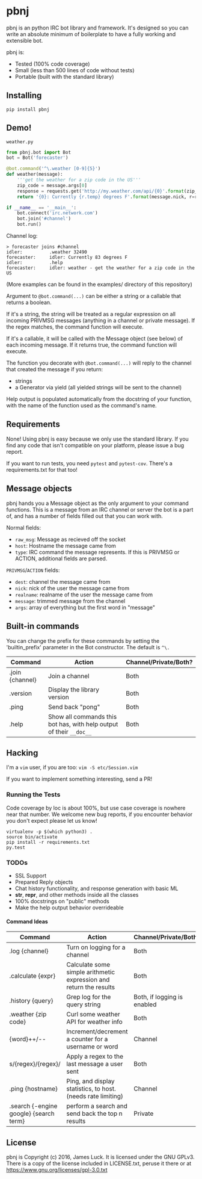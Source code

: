 # pbnj

pbnj is an python IRC bot library and framework. It's designed so you can write an absolute minimum of boilerplate to have a fully working and extensible bot.

pbnj is:
- Tested (100% code coverage)
- Small (less than 500 lines of code without tests)
- Portable (built with the standard library)

## Installing

`pip install pbnj`

## Demo!

`weather.py`

```python
from pbnj.bot import Bot
bot = Bot('forecaster')

@bot.command('^\.weather [0-9]{5}')
def weather(message):
    '''get the weather for a zip code in the US'''
    zip_code = message.args[0]
    response = requests.get('http://my.weather.com/api/{0}'.format(zip_code))
    return '{0}: Currently {r.temp} degrees F'.format(message.nick, r=response.json())

if __name__ == '__main__':
    bot.connect('irc.network.com')
    bot.join('#channel')
    bot.run()
```

Channel log:
```none
> forecaster joins #channel
idler:          .weather 32490
forecaster:     idler: Currently 83 degrees F
idler:          .help
forecaster:     idler: weather - get the weather for a zip code in the US
```

(More examples can be found in the examples/ directory of this repository)

Argument to `@bot.command(...)` can be either a string or a callable that returns a boolean.

If it's a string, the string will be treated as a regular expression on all incoming PRIVMSG messages (anything in a channel or private message). If the regex matches, the command function will execute.

If it's a callable, it will be called with the Message object (see below) of each incoming message. If it returns true, the command function will execute.

The function you decorate with `@bot.command(...)` will reply to the channel that created the message if you return:
- strings
- a Generator via yield (all yielded strings will be sent to the channel)

Help output is populated automatically from the docstring of your function, with the name of the function used as the command's name.

## Requirements

None! Using pbnj is easy because we only use the standard library. If you find any code that isn't compatible on your platform, please issue a bug report.

If you want to run tests, you need `pytest` and `pytest-cov`. There's a requirements.txt for that too!

## Message objects

pbnj hands you a Message object as the only argument to your command functions. This is a message from an IRC channel or server the bot is a part of, and has a number of fields filled out that you can work with.

Normal fields:
- `raw_msg`: Message as recieved off the socket
- `host`: Hostname the message came from
- `type`: IRC command the message represents. If this is PRIVMSG or ACTION, additional fields are parsed.

`PRIVMSG`/`ACTION` fields:
- `dest`: channel the message came from
- `nick`: nick of the user the message came from
- `realname`: realname of the user the message came from
- `message`: trimmed message from the channel
- `args`: array of everything but the first word in "message"

## Built-in commands

You can change the prefix for these commands by setting the 'builtin_prefix' parameter in the Bot constructor. The default is  `^\.`

| Command | Action | Channel/Private/Both? |
| ------- | ------ | --------------------- |
| .join {channel} | Join a channel | Both |
| .version | Display the library version | Both |
| .ping | Send back "pong" | Both |
| .help | Show all commands this bot has, with help output of their `__doc__` | Both |

## Hacking

I'm a `vim` user, if you are too: `vim -S etc/Session.vim`

If you want to implement something interesting, send a PR!

### Running the Tests

Code coverage by loc is about 100%, but use case coverage is nowhere near that number. We welcome new bug reports, if you encounter behavior you don't expect please let us know!

```shell
virtualenv -p $(which python3) .
source bin/activate
pip install -r requirements.txt
py.test
```

### TODOs

- SSL Support
- Prepared Reply objects
- Chat history functionality, and response generation with basic ML
- __str__, __repr__, and other methods inside all the classes
- 100% docstrings on "public" methods
- Make the help output behavior overrideable

#### Command Ideas

| Command | Action | Channel/Private/Both? |
| ------- | ------ | --------------------- |
| .log {channel} | Turn on logging for a channel | Both |
| .calculate {expr} | Calculate some simple arithmetic expression and return the results | Both |
| .history {query} | Grep log for the query string | Both, if logging is enabled |
| .weather {zip code} | Curl some weather API for weather info | Both |
| {word}++/-- | Increment/decrement a counter for a username or word | Channel |
| s/{regex}/{regex}/ | Apply a regex to the last message a user sent | Both |
| .ping {hostname} | Ping, and display statistics, to host. (needs rate limiting) | Channel |
| .search {-engine google} {search term} | perform a search and send back the top n results | Private |

## License

pbnj is Copyright (c) 2016, James Luck. It is licensed under the GNU GPLv3. There is a copy of the license included in LICENSE.txt, peruse it there or at https://www.gnu.org/licenses/gpl-3.0.txt
